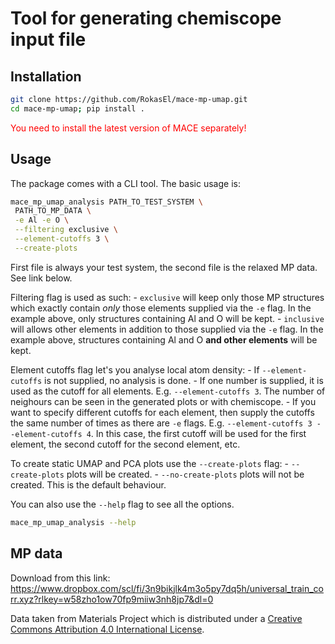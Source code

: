 # Tool for generating chemiscope input file

## Installation

```bash
git clone https://github.com/RokasEl/mace-mp-umap.git
cd mace-mp-umap; pip install .
```

<span style="color:red;">You need to install the latest version of MACE separately!</span>


## Usage

The package comes with a CLI tool. The basic usage is:

```bash
mace_mp_umap_analysis PATH_TO_TEST_SYSTEM \
 PATH_TO_MP_DATA \
 -e Al -e O \
 --filtering exclusive \
 --element-cutoffs 3 \
 --create-plots
```
First file is always your test system, the second file is the relaxed MP data. See link below.

Filtering flag is used as such:
    - `exclusive` will keep only those MP structures which exactly contain *only* those elements supplied via the `-e` flag. In the example above, only structures containing Al and O will be kept.
    - `inclusive` will allows other elements in addition to those supplied via the `-e` flag. In the example above, structures containing Al and O **and other elements** will be kept.

Element cutoffs flag let's you analyse local atom density:
    - If `--element-cutoffs` is not supplied, no analysis is done.
    - If one number is supplied, it is used as the cutoff for all elements. E.g. `--element-cutoffs 3`. The number of neighours can be seen in the generated plots or with chemiscope.
    - If you want to specify different cutoffs for each element, then supply the cutoffs the same number of times as there are `-e` flags. E.g. `--element-cutoffs 3 --element-cutoffs 4`. In this case, the first cutoff will be used for the first element, the second cutoff for the second element, etc.

To create static UMAP and PCA plots use the `--create-plots` flag:
    - `--create-plots` plots will be created.
    - `--no-create-plots` plots will not be created. This is the default behaviour.

You can also use the `--help` flag to see all the options.

```bash
mace_mp_umap_analysis --help
```

## MP data

Download from this link: https://www.dropbox.com/scl/fi/3n9bikjlk4m3o5py7dq5h/universal_train_corr.xyz?rlkey=w58zho1ow70fp9miiw3nh8jp7&dl=0

Data taken from Materials Project which is distributed under a [Creative Commons Attribution 4.0 International License](https://creativecommons.org/licenses/by/4.0/).
